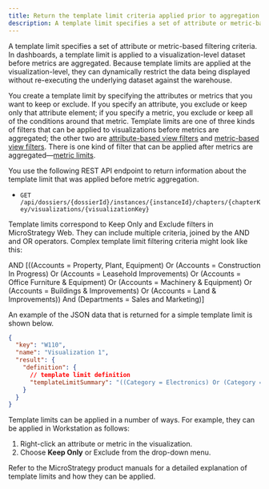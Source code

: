 ```yaml
---
title: Return the template limit criteria applied prior to aggregation
description: A template limit specifies a set of attribute or metric-based filtering criteria. In dashboards, a template limit is applied to a visualization-level dataset before metrics are aggregated. Because template limits are applied at the visualization-level, they can dynamically restrict the data being displayed without re-executing the underlying dataset against the warehouse.
---
```


A template limit specifies a set of attribute or metric-based filtering criteria. In dashboards, a template limit is applied to a visualization-level dataset before metrics are aggregated. Because template limits are applied at the visualization-level, they can dynamically restrict the data being displayed without re-executing the underlying dataset against the warehouse.

You create a template limit by specifying the attributes or metrics that you want to keep or exclude. If you specify an attribute, you exclude or keep only that attribute element; if you specify a metric, you exclude or keep all of the conditions around that metric. Template limits are one of three kinds of filters that can be applied to visualizations before metrics are aggregated; the other two are [attribute-based view filters](return-attribute-based-view-filters.md) and [metric-based view filters](return-metric-based-view-filters.md). There is one kind of filter that can be applied after metrics are aggregated—[metric limits](return-metric-limit-criteria.md).

You use the following REST API endpoint to return information about the template limit that was applied before metric aggregation.

- `GET /api/dossiers/{dossierId}/instances/{instanceId}/chapters/{chapterKey/visualizations/{visualizationKey}`

Template limits correspond to Keep Only and Exclude filters in MicroStrategy Web. They can include multiple criteria, joined by the AND and OR operators. Complex template limit filtering criteria might look like this:

AND [((Accounts = Property, Plant, Equipment) Or (Accounts = Construction In Progress) Or (Accounts = Leasehold Improvements) Or (Accounts = Office Furniture & Equipment) Or (Accounts = Machinery & Equipment) Or (Accounts = Buildings & Improvements) Or (Accounts = Land & Improvements)) And (Departments = Sales and Marketing)]

An example of the JSON data that is returned for a simple template limit is shown below.

```json
{
  "key": "W110",
  "name": "Visualization 1",
  "result": {
    "definition": {
      // template limit definition
      "templateLimitSummary": "((Category = Electronics) Or (Category = Books))"
    }
  }
}
```

Template limits can be applied in a number of ways. For example, they can be applied in Workstation as follows:

1. Right-click an attribute or metric in the visualization.
1. Choose **Keep Only** or Exclude from the drop-down menu.

Refer to the MicroStrategy product manuals for a detailed explanation of template limits and how they can be applied.
